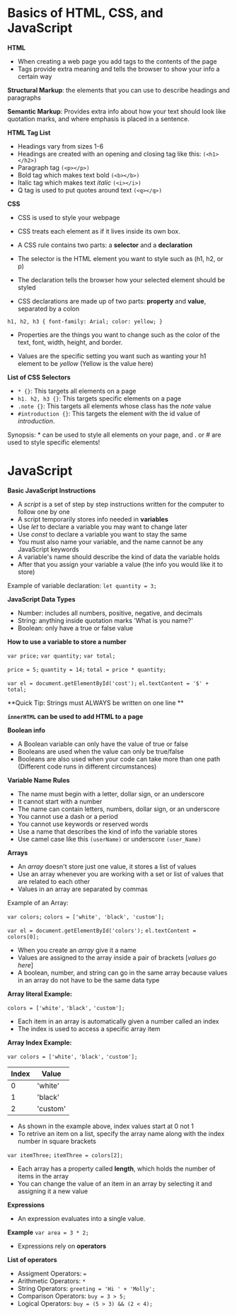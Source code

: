 # Basics of HTML, CSS, and JavaScript

**HTML**

- When creating a web page you add tags to the contents of the page
- Tags provide extra meaning and tells the browser to show your info a certain way

**Structural Markup**: the elements that you can use to describe headings and paragraphs

**Semantic Markup**: Provides extra info about how your text should look like quotation marks, and where emphasis is placed in a sentence.

**HTML Tag List**

- Headings vary from sizes 1-6 
- Headings are created with an opening and closing tag like this: `(<h1></h2>)`
- Paragraph tag `(<p></p>)`
- Bold tag which makes text bold `(<b></b>)`
- Italic tag which makes text *italic* `(<i></i>)`
- Q tag is used to put quotes around text `(<q></q>)`

**CSS**

- CSS is used to style your webpage
- CSS treats each element as if it lives inside its own box.
- A CSS rule contains two parts: a **selector** and a **declaration**
- The selector is the HTML element you want to style such as (h1, h2, or p)
- The declaration tells the browser how your selected element should be styled

- CSS declarations are made up of two parts: **property** and **value**, separated by a colon

`h1, h2, h3 {
    font-family: Arial;
    color: yellow;
}`

- Properties are the things you want to change such as the color of the text, font, width, height, and border. 

- Values are the specific setting you want such as wanting your h1 element to be *yellow* (Yellow is the value here)

**List of CSS Selectors**

- `* {}`: This targets all elements on a page
- `h1. h2, h3 {}`: This targets specific elements on a page
- `.note {}`: This targets all elements whose class has the *note* value
- `#introduction {}`: This targets the element with the id value of *introduction*. 

Synopsis: * can be used to style all elements on your page, and . or # are used to style specific elements!

# JavaScript

**Basic JavaScript Instructions**

- A *script* is a set of step by step instructions written for the computer to follow one by one
- A script temporarily stores info needed in **variables** 
- Use *let* to declare a variable you may want to change later
- Use *const* to declare a variable you want to stay the same
- You must also name your variable, and the name cannot be any JavaScript keywords
- A variable's name should describe the kind of data the variable holds
- After that you assign your variable a value (the info you would like it to store)
 
 Example of variable declaration:
`let quantity = 3;`

**JavaScript Data Types**

- Number: includes all numbers, positive, negative, and decimals
- String: anything inside quotation marks 'What is you name?'
- Boolean: only have a true or false value

**How to use a variable to store a number**

`var price;`
`var quantity;`
`var total;`

`price = 5;`
`quantity = 14;`
`total = price * quantity;`

`var el = document.getElementById('cost');`
`el.textContent = '$' + total;`

**Quick Tip: Strings must ALWAYS be written on one line **

**`innerHTML` can be used to add HTML to a page**

**Boolean info**

- A Boolean variable can only have the value of true or false
- Booleans are used when the value can only be true/false
- Booleans are also used when your code can take more than one path (Different code runs in different circumstances)

**Variable Name Rules**

- The name must begin with a letter, dollar sign, or an underscore
- It cannot start with a number
- The name can contain letters, numbers, dollar sign, or an underscore
- You cannot use a dash or a period
- You cannot use keywords or reserved words
- Use a name that describes the kind of info the variable stores
- Use camel case like this `(userName)` or underscore `(user_Name)`

**Arrays**

- An *array* doesn't store just one value, it stores a list of values
- Use an array whenever you are working with a set or list of values that are related to each other
- Values in an array are separated by commas

Example of an Array: 

`var colors;`
`colors = ['white', 'black', 'custom'];`

`var el = document.getElementById('colors');`
`el.textContent = colors[0];`

- When you create an *array* give it a name
- Values are assigned to the array inside a pair of brackets [*values go here*]
- A boolean, number, and string can go in the same array because values in an array do not have to be the same data type


**Array literal Example:**

`colors = ['white',`
           `'black',`
           `'custom'];`


- Each item in an array is automatically given a number called an index
- The index is used to access a specific array item

**Array Index Example:**

`var colors = ['white',`
           `'black',`
           `'custom'];`

| Index  | Value   |
|--------|---------|
| 0      | 'white' |
| 1      | 'black' |
| 2      | 'custom'|


- As shown in the example above, index values start at 0 not 1
- To retrive an item on a list, specify the array name along with the index number in square brackets

`var itemThree;`
`itemThree = colors[2];`

- Each array has a property called **length**, which holds the number of items in the array
- You can change the value of an item in an array by selecting it and assigning it a new value

**Expressions**

- An expression evaluates into a single value.

**Example**
`var area = 3 * 2;`

- Expressions rely on **operators** 

**List of operators**

- Assigment Operators: `=`
- Arithmetic Operators: `*`
- String Operators: `greeting = 'Hi ' + 'Molly';`
- Comparison Operators: `buy = 3 > 5;`
- Logical Operators: `buy = (5 > 3) && (2 < 4);`


